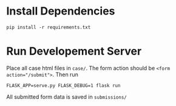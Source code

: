 # Install Dependencies

```
pip install -r requirements.txt
```

# Run Developement Server

Place all case html files in `case/`. The form action should be
`<form action="/submit">`. Then run

```
FLASK_APP=serve.py FLASK_DEBUG=1 flask run
```

All submitted form data is saved in `submissions/`
